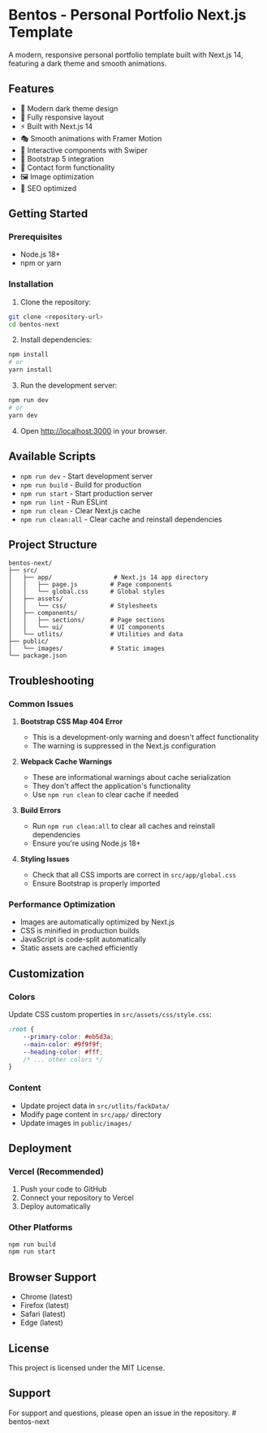 # Bentos - Personal Portfolio Next.js Template

A modern, responsive personal portfolio template built with Next.js 14, featuring a dark theme and smooth animations.

## Features

- 🎨 Modern dark theme design
- 📱 Fully responsive layout
- ⚡ Built with Next.js 14
- 🎭 Smooth animations with Framer Motion
- 🎠 Interactive components with Swiper
- 🎯 Bootstrap 5 integration
- 📝 Contact form functionality
- 🖼️ Image optimization
- 🚀 SEO optimized

## Getting Started

### Prerequisites

- Node.js 18+ 
- npm or yarn

### Installation

1. Clone the repository:
```bash
git clone <repository-url>
cd bentos-next
```

2. Install dependencies:
```bash
npm install
# or
yarn install
```

3. Run the development server:
```bash
npm run dev
# or
yarn dev
```

4. Open [http://localhost:3000](http://localhost:3000) in your browser.

## Available Scripts

- `npm run dev` - Start development server
- `npm run build` - Build for production
- `npm run start` - Start production server
- `npm run lint` - Run ESLint
- `npm run clean` - Clear Next.js cache
- `npm run clean:all` - Clear cache and reinstall dependencies

## Project Structure

```
bentos-next/
├── src/
│   ├── app/                 # Next.js 14 app directory
│   │   ├── page.js         # Page components
│   │   └── global.css      # Global styles
│   ├── assets/
│   │   └── css/            # Stylesheets
│   ├── components/
│   │   ├── sections/       # Page sections
│   │   └── ui/             # UI components
│   └── utlits/             # Utilities and data
├── public/
│   └── images/             # Static images
└── package.json
```

## Troubleshooting

### Common Issues

1. **Bootstrap CSS Map 404 Error**
   - This is a development-only warning and doesn't affect functionality
   - The warning is suppressed in the Next.js configuration

2. **Webpack Cache Warnings**
   - These are informational warnings about cache serialization
   - They don't affect the application's functionality
   - Use `npm run clean` to clear cache if needed

3. **Build Errors**
   - Run `npm run clean:all` to clear all caches and reinstall dependencies
   - Ensure you're using Node.js 18+ 

4. **Styling Issues**
   - Check that all CSS imports are correct in `src/app/global.css`
   - Ensure Bootstrap is properly imported

### Performance Optimization

- Images are automatically optimized by Next.js
- CSS is minified in production builds
- JavaScript is code-split automatically
- Static assets are cached efficiently

## Customization

### Colors
Update CSS custom properties in `src/assets/css/style.css`:
```css
:root {
    --primary-color: #eb5d3a;
    --main-color: #9f9f9f;
    --heading-color: #fff;
    /* ... other colors */
}
```

### Content
- Update project data in `src/utlits/fackData/`
- Modify page content in `src/app/` directory
- Update images in `public/images/`

## Deployment

### Vercel (Recommended)
1. Push your code to GitHub
2. Connect your repository to Vercel
3. Deploy automatically

### Other Platforms
```bash
npm run build
npm run start
```

## Browser Support

- Chrome (latest)
- Firefox (latest)
- Safari (latest)
- Edge (latest)

## License

This project is licensed under the MIT License.

## Support

For support and questions, please open an issue in the repository.
#   b e n t o s - n e x t 
 
 